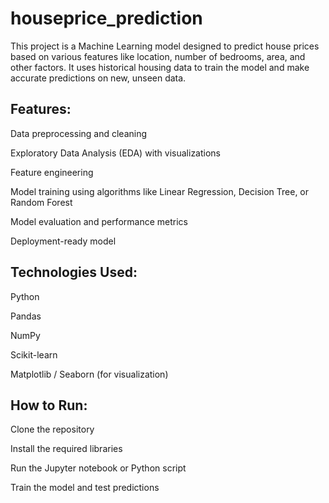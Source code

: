 # houseprice_prediction

This project is a Machine Learning model designed to predict house prices based on various features like location, number of bedrooms, area, and other factors. It uses historical housing data to train the model and make accurate predictions on new, unseen data.

<h2>Features:</h2>
Data preprocessing and cleaning

Exploratory Data Analysis (EDA) with visualizations

Feature engineering

Model training using algorithms like Linear Regression, Decision Tree, or Random Forest

Model evaluation and performance metrics

Deployment-ready model

<h2>Technologies Used:</h2>
Python

Pandas

NumPy

Scikit-learn

Matplotlib / Seaborn (for visualization)

<h2>How to Run:</h2>
Clone the repository

Install the required libraries

Run the Jupyter notebook or Python script

Train the model and test predictions
